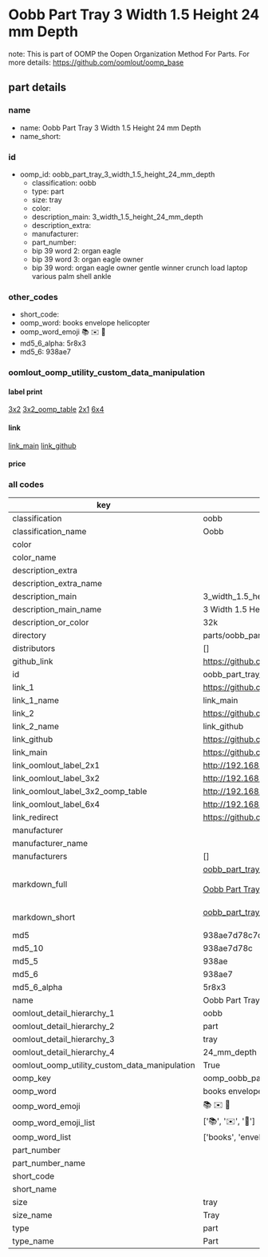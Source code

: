 # Oobb Part Tray 3 Width 1.5 Height 24 mm Depth  

note: This is part of OOMP the Oopen Organization Method For Parts. For more details: https://github.com/oomlout/oomp_base

##  part details
  







### name
* name: Oobb Part Tray 3 Width 1.5 Height 24 mm Depth
* name_short: 
### id
* oomp_id: oobb_part_tray_3_width_1.5_height_24_mm_depth
  * classification: oobb
  * type: part
  * size: tray
  * color: 
  * description_main: 3_width_1.5_height_24_mm_depth
  * description_extra: 
  * manufacturer: 
  * part_number: 
  * bip 39 word 2: organ eagle
  * bip 39 word 3: organ eagle owner
  * bip 39 word: organ eagle owner gentle winner crunch load laptop various palm shell ankle

### other_codes
* short_code: 
* oomp_word: books envelope helicopter
* oomp_word_emoji :books: :envelope: :helicopter:
* md5_6_alpha: 5r8x3
* md5_6: 938ae7






### oomlout_oomp_utility_custom_data_manipulation
#### label print
[3x2](http://192.168.1.245:1112/?label=oomp%205r8x3)
[3x2_oomp_table](http://192.168.1.108:1112/?label=oomp%205r8x3)
[2x1](http://192.168.1.242:1112/?label=oomp%205r8x3)
[6x4](http://192.168.1.55:1112/?label=oomp%205r8x3)    

#### link

[link_main](https://github.com/oomlout/oomlout_oomp_version_1_messy/tree/main/parts/oobb_part_tray_3_width_1.5_height_24_mm_depth) [link_github](https://github.com/oomlout/oomlout_oomp_version_1_messy/tree/main/parts/oobb_part_tray_3_width_1.5_height_24_mm_depth)                             

#### price







### all codes 
| key | value |  
| --- | --- |  
| classification | oobb |  
| classification_name | Oobb |  
| color |  |  
| color_name |  |  
| description_extra |  |  
| description_extra_name |  |  
| description_main | 3_width_1.5_height_24_mm_depth |  
| description_main_name | 3 Width 1.5 Height 24 mm Depth |  
| description_or_color | 32k |  
| directory | parts/oobb_part_tray_3_width_1.5_height_24_mm_depth |  
| distributors | [] |  
| github_link | https://github.com/oomlout/oomlout_oomp_part_src/tree/main/parts/oobb_part_tray_3_width_1.5_height_24_mm_depth |  
| id | oobb_part_tray_3_width_1.5_height_24_mm_depth |  
| link_1 | https://github.com/oomlout/oomlout_oomp_version_1_messy/tree/main/parts/oobb_part_tray_3_width_1.5_height_24_mm_depth |  
| link_1_name | link_main |  
| link_2 | https://github.com/oomlout/oomlout_oomp_version_1_messy/tree/main/parts/oobb_part_tray_3_width_1.5_height_24_mm_depth |  
| link_2_name | link_github |  
| link_github | https://github.com/oomlout/oomlout_oomp_version_1_messy/tree/main/parts/oobb_part_tray_3_width_1.5_height_24_mm_depth |  
| link_main | https://github.com/oomlout/oomlout_oomp_version_1_messy/tree/main/parts/oobb_part_tray_3_width_1.5_height_24_mm_depth |  
| link_oomlout_label_2x1 | http://192.168.1.242:1112/?label=oomp%205r8x3 |  
| link_oomlout_label_3x2 | http://192.168.1.245:1112/?label=oomp%205r8x3 |  
| link_oomlout_label_3x2_oomp_table | http://192.168.1.108:1112/?label=oomp%205r8x3 |  
| link_oomlout_label_6x4 | http://192.168.1.55:1112/?label=oomp%205r8x3 |  
| link_redirect | https://github.com/oomlout/oomlout_oomp_version_1_messy/tree/main/parts/oobb_part_tray_3_width_1.5_height_24_mm_depth |  
| manufacturer |  |  
| manufacturer_name |  |  
| manufacturers | [] |  
| markdown_full | [oobb_part_tray_3_width_1.5_height_24_mm_depth](none)<br>[](none)<br>[Oobb Part Tray 3 Width 1.5 Height 24 Mm Depth](none)<br><br> |  
| markdown_short | [oobb_part_tray_3_width_1.5_height_24_mm_depth](none)<br><br> |  
| md5 | 938ae7d78c7d105cd3fdf6133c5144e3 |  
| md5_10 | 938ae7d78c |  
| md5_5 | 938ae |  
| md5_6 | 938ae7 |  
| md5_6_alpha | 5r8x3 |  
| name | Oobb Part Tray 3 Width 1.5 Height 24 mm Depth |  
| oomlout_detail_hierarchy_1 | oobb |  
| oomlout_detail_hierarchy_2 | part |  
| oomlout_detail_hierarchy_3 | tray |  
| oomlout_detail_hierarchy_4 | 24_mm_depth |  
| oomlout_oomp_utility_custom_data_manipulation | True |  
| oomp_key | oomp_oobb_part_tray_3_width_1.5_height_24_mm_depth |  
| oomp_word | books envelope helicopter |  
| oomp_word_emoji | :books: :envelope: :helicopter: |  
| oomp_word_emoji_list | [':books:', ':envelope:', ':helicopter:'] |  
| oomp_word_list | ['books', 'envelope', 'helicopter'] |  
| part_number |  |  
| part_number_name |  |  
| short_code |  |  
| short_name |  |  
| size | tray |  
| size_name | Tray |  
| type | part |  
| type_name | Part |  
